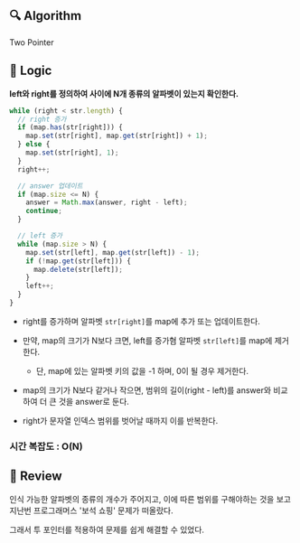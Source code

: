 ## :mag: Algorithm

Two Pointer

## :round_pushpin: Logic

**left와 right를 정의하여 사이에 N개 종류의 알파벳이 있는지 확인한다.**

```js
while (right < str.length) {
  // right 증가
  if (map.has(str[right])) {
    map.set(str[right], map.get(str[right]) + 1);
  } else {
    map.set(str[right], 1);
  }
  right++;

  // answer 업데이트
  if (map.size <= N) {
    answer = Math.max(answer, right - left);
    continue;
  }

  // left 증가
  while (map.size > N) {
    map.set(str[left], map.get(str[left]) - 1);
    if (!map.get(str[left])) {
      map.delete(str[left]);
    }
    left++;
  }
}
```

- right를 증가하며 알파벳 `str[right]`를 map에 추가 또는 업데이트한다.

- 만약, map의 크기가 N보다 크면, left를 증가혐 알파벳 `str[left]`를 map에 제거한다.

  - 단, map에 있는 알파벳 키의 값을 -1 하며, 0이 될 경우 제거한다.

- map의 크기가 N보다 같거나 작으면, 범위의 길이(right - left)를 answer와 비교하여 더 큰 것을 answer로 둔다.

- right가 문자열 인덱스 범위를 벗어날 때까지 이를 반복한다.

### 시간 복잡도 : O(N)

## :memo: Review

인식 가능한 알파벳의 종류의 개수가 주어지고, 이에 따른 범위를 구해야하는 것을 보고 지난번 프로그래머스 '보석 쇼핑' 문제가 떠올랐다.

그래서 투 포인터를 적용하여 문제를 쉽게 해결할 수 있었다.